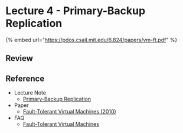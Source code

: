 # Lecture 4 - Primary-Backup Replication

{% embed url="https://pdos.csail.mit.edu/6.824/papers/vm-ft.pdf" %}

## Review

## Reference

* Lecture Note 
  * [Primary-Backup Replication](https://pdos.csail.mit.edu/6.824/notes/l-vm-ft.txt)
* Paper 
  * [Fault-Tolerant Virtual Machines \(2010\)](https://pdos.csail.mit.edu/6.824/papers/vm-ft.pdf)
* FAQ
  * [Fault-Tolerant Virtual Machines](https://pdos.csail.mit.edu/6.824/papers/vm-ft-faq.txt)



